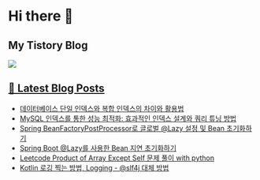 # Hi there 👋

## My Tistory Blog

<p>
    <a href="https://kylo8.tistory.com"><img src="https://img.shields.io/badge/Tistory-000000?style=flat-square&logo=Tistory&logoColor=white"/>
</p>

## 📕 Latest Blog Posts

<ul><li><a href='https://kylo8.tistory.com/entry/%EB%8D%B0%EC%9D%B4%ED%84%B0%EB%B2%A0%EC%9D%B4%EC%8A%A4-%EB%8B%A8%EC%9D%BC-%EC%9D%B8%EB%8D%B1%EC%8A%A4%EC%99%80-%EB%B3%B5%ED%95%A9-%EC%9D%B8%EB%8D%B1%EC%8A%A4%EC%9D%98-%EC%B0%A8%EC%9D%B4%EC%99%80-%ED%99%9C%EC%9A%A9%EB%B2%95' target='_blank'>데이터베이스 단일 인덱스와 복합 인덱스의 차이와 활용법</a></li><li><a href='https://kylo8.tistory.com/entry/MySQL-%EC%9D%B8%EB%8D%B1%EC%8A%A4%EB%A5%BC-%ED%86%B5%ED%95%9C-%EC%84%B1%EB%8A%A5-%EC%B5%9C%EC%A0%81%ED%99%94-%ED%9A%A8%EA%B3%BC%EC%A0%81%EC%9D%B8-%EC%9D%B8%EB%8D%B1%EC%8A%A4-%EC%84%A4%EA%B3%84%EC%99%80-%EC%BF%BC%EB%A6%AC-%ED%8A%9C%EB%8B%9D-%EB%B0%A9%EB%B2%95' target='_blank'>MySQL 인덱스를 통한 성능 최적화: 효과적인 인덱스 설계와 쿼리 튜닝 방법</a></li><li><a href='https://kylo8.tistory.com/entry/Spring-BeanFactoryPostProcessor%EB%A1%9C-%EA%B8%80%EB%A1%9C%EB%B2%8C-Lazy-%EC%84%A4%EC%A0%95-%EB%B0%8F-Bean-%EC%B4%88%EA%B8%B0%ED%99%94%ED%95%98%EA%B8%B0' target='_blank'>Spring BeanFactoryPostProcessor로 글로벌 @Lazy 설정 및 Bean 초기화하기</a></li><li><a href='https://kylo8.tistory.com/entry/Spring-Boot-Lazy%EB%A5%BC-%EC%82%AC%EC%9A%A9%ED%95%9C-Bean-%EC%A7%80%EC%97%B0-%EC%B4%88%EA%B8%B0%ED%99%94%ED%95%98%EA%B8%B0' target='_blank'>Spring Boot @Lazy를 사용한 Bean 지연 초기화하기</a></li><li><a href='https://kylo8.tistory.com/entry/Leetcode-Product-of-Array-Except-Self-%EB%AC%B8%EC%A0%9C-%ED%92%80%EC%9D%B4-with-python' target='_blank'>Leetcode Product of Array Except Self 문제 풀이 with python</a></li><li><a href='https://kylo8.tistory.com/entry/Kotlin-%EB%A1%9C%EA%B9%85-%EC%B0%8D%EB%8A%94-%EB%B0%A9%EB%B2%95-Logging-slf4j-%EB%8C%80%EC%B2%B4-%EB%B0%A9%EB%B2%95' target='_blank'>Kotlin 로깅 찍는 방법, Logging - @slf4j 대체 방법</a></li></ul>